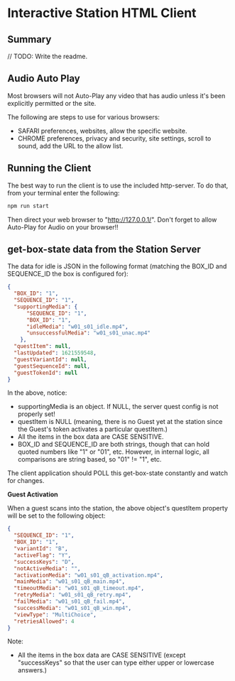# Interactive Station HTML Client

## Summary

// TODO: Write the readme.

## Audio Auto Play

Most browsers will not Auto-Play any video that has audio unless it's been explicitly permitted or the site.

The following are steps to use for various browsers:

- SAFARI preferences, websites, allow the specific website.
- CHROME preferences, privacy and security, site settings, scroll to sound, add the URL to the allow list.

## Running the Client

The best way to run the client is to use the included http-server. To do that, from your terminal enter the following:

```bash
npm run start
```

Then direct your web browser to "http://127.0.0.1/". Don't forget to allow Auto-Play for Audio on your browser!!

## get-box-state data from the Station Server

The data for idle is JSON in the following format (matching the BOX_ID and SEQUENCE_ID the box is configured for):

```json
{
  "BOX_ID": "1",
  "SEQUENCE_ID": "1",
  "supportingMedia": {
      "SEQUENCE_ID": "1",
      "BOX_ID": "1",
      "idleMedia": "w01_s01_idle.mp4",
      "unsuccessfulMedia": "w01_s01_unac.mp4"
    },
  "questItem": null,
  "lastUpdated": 1621559548,
  "guestVariantId": null,
  "guestSequenceId": null,
  "guestTokenId": null
}
```

In the above, notice:

- supportingMedia is an object. If NULL, the server quest config is not properly set!
- questItem is NULL (meaning, there is no Guest yet at the station since the Guest's token activates a particular questItem.)
- All the items in the box data are CASE SENSITIVE. 
- BOX_ID and SEQUENCE_ID are both strings, though that can hold quoted numbers like "1" or "01", etc. However, in internal logic, all comparisons are string based, so "01" != "1", etc.

The client application should POLL this get-box-state constantly and watch for changes.

**Guest Activation**

When a guest scans into the station, the above object's questItem property will be set to the following object:
```json
{
  "SEQUENCE_ID": "1",
  "BOX_ID": "1",
  "variantId": "B",
  "activeFlag": "Y",
  "successKeys": "D",
  "notActiveMedia": "",
  "activationMedia": "w01_s01_qB_activation.mp4",
  "mainMedia": "w01_s01_qB_main.mp4",
  "timeoutMedia": "w01_s01_qB_timeout.mp4",
  "retryMedia": "w01_s01_qB_retry.mp4",
  "failMedia": "w01_s01_qB_fail.mp4",
  "successMedia": "w01_s01_qB_win.mp4",
  "viewType": "MultiChoice",
  "retriesAllowed": 4
}
```

Note:
- All the items in the box data are CASE SENSITIVE (except "successKeys" so that the user can type either upper or lowercase answers.)